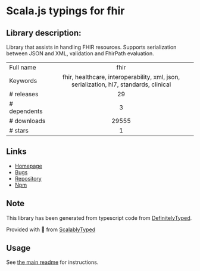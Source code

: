 
# Scala.js typings for fhir


## Library description:
Library that assists in handling FHIR resources. Supports serialization between JSON and XML, validation and FhirPath evaluation.

|                    |                 |
| ------------------ | :-------------: |
| Full name          | fhir |
| Keywords           | fhir, healthcare, interoperability, xml, json, serialization, hl7, standards, clinical |
| # releases         | 29 |
| # dependents       | 3 |
| # downloads        | 29555 |
| # stars            | 1 |

## Links
- [Homepage](https://github.com/lantanagroup/FHIR.js#readme)
- [Bugs](https://github.com/lantanagroup/FHIR.js/issues)
- [Repository](https://github.com/lantanagroup/FHIR.js)
- [Npm](https://www.npmjs.com/package/fhir)
    


## Note
This library has been generated from typescript code from [DefinitelyTyped](https://definitelytyped.org).

Provided with :purple_heart: from [ScalablyTyped](https://github.com/oyvindberg/ScalablyTyped)

## Usage
See [the main readme](../../readme.md) for instructions.


